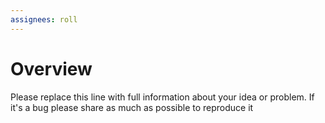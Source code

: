 ```yaml
---
assignees: roll
---
```


# Overview

Please replace this line with full information about your idea or problem. If it's a bug please share as much as possible to reproduce it
